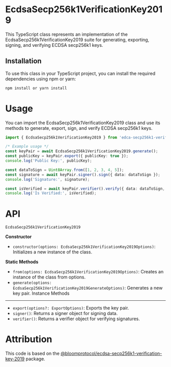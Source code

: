 # EcdsaSecp256k1VerificationKey2019

This TypeScript class represents an implementation of the EcdsaSecp256k1VerificationKey2019 suite for generating, exporting, signing, and verifying ECDSA secp256k1 keys.

## Installation

To use this class in your TypeScript project, you can install the required dependencies using npm or yarn:

```bash
npm install or yarn install
```

# Usage

You can import the EcdsaSecp256k1VerificationKey2019 class and use its methods to generate, export, sign, and verify ECDSA secp256k1 keys.

```ts
import { EcdsaSecp256k1VerificationKey2019 } from 'edca-secp256k1-verification-2019';

/* Example usage */
const keyPair = await EcdsaSecp256k1VerificationKey2019.generate();
const publicKey = keyPair.export({ publicKey: true });
console.log('Public Key:', publicKey);

const dataToSign = Uint8Array.from([1, 2, 3, 4, 5]);
const signature = await keyPair.signer().sign({ data: dataToSign });
console.log('Signature:', signature);

const isVerified = await keyPair.verifier().verify({ data: dataToSign, signature });
console.log('Is Verified:', isVerified);
```

# API

`EcdsaSecp256k1VerificationKey2019`

**Constructor**
* `constructor(options: EcdsaSecp256k1VerificationKey2019Options)`: Initializes a new instance of the class.

**Static Methods**
* `from(options: EcdsaSecp256k1VerificationKey2019Options)`: Creates an instance of the class from options.
* `generate(options: EcdsaSecp256k1VerificationKey2019GenerateOptions)`: Generates a new key pair.
Instance Methods
****
* `export(options?: ExportOptions)`: Exports the key pair.
* `signer()`: Returns a signer object for signing data.
* `verifier()`: Returns a verifier object for verifying signatures.

# Attribution
This code is based on the <a target="_blank" href="https://www.npmjs.com/package/@bloomprotocol/ecdsa-secp256k1-verification-key-2019">@bloomprotocol/ecdsa-secp256k1-verification-key-2019</a> package.
